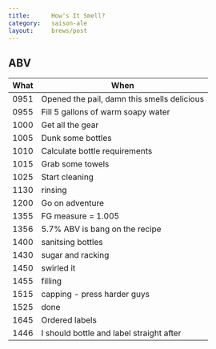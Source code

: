 ```yaml
---
title:      How's It Smell?
category:   saison-ale
layout:     brews/post
---
```



ABV
----

What|When
----|----
0951|Opened the pail, damn this smells delicious
0955|Fill 5 gallons of warm soapy water
1000|Get all the gear
1005|Dunk some bottles
1010|Calculate bottle requirements
1015|Grab some towels
1025|Start cleaning
1130|rinsing
1200|Go on adventure
1355|FG measure = 1.005
1356|5.7% ABV is bang on the recipe
1400|sanitsing bottles
1430|sugar and racking
1450|swirled it
1455|filling
1515|capping - press harder guys
1525|done
1645|Ordered labels
1446|I should bottle and label straight after
